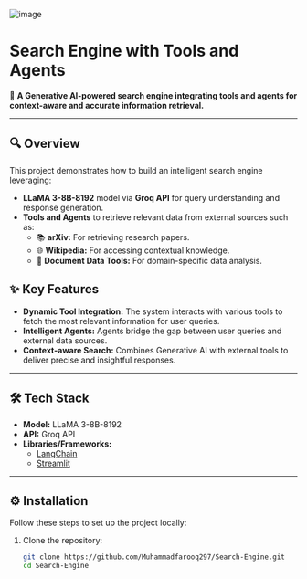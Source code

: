![image](https://github.com/user-attachments/assets/f33d54a7-c3cc-4499-8c9e-5c953f64e932)
# Search Engine with Tools and Agents  

🚀 **A Generative AI-powered search engine integrating tools and agents for context-aware and accurate information retrieval.**  

---

## 🔍 **Overview**  
This project demonstrates how to build an intelligent search engine leveraging:  
- **LLaMA 3-8B-8192** model via **Groq API** for query understanding and response generation.  
- **Tools and Agents** to retrieve relevant data from external sources such as:  
  - 📚 **arXiv:** For retrieving research papers.  
  - 🌐 **Wikipedia:** For accessing contextual knowledge.  
  - 📄 **Document Data Tools:** For domain-specific data analysis.  

## ✨ **Key Features**  
- **Dynamic Tool Integration:** The system interacts with various tools to fetch the most relevant information for user queries.  
- **Intelligent Agents:** Agents bridge the gap between user queries and external data sources.  
- **Context-aware Search:** Combines Generative AI with external tools to deliver precise and insightful responses.  

---

## 🛠 **Tech Stack**  
- **Model:** LLaMA 3-8B-8192  
- **API:** Groq API  
- **Libraries/Frameworks:**  
  - [LangChain](https://github.com/hwchase17/langchain)  
  - [Streamlit](https://streamlit.io/)  

---

## ⚙️ **Installation**  
Follow these steps to set up the project locally:  

1. Clone the repository:  
   ```bash
   git clone https://github.com/Muhammadfarooq297/Search-Engine.git
   cd Search-Engine

